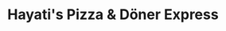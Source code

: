 ---
title: "Hayati's Pizza & Döner Express"
url: /marktoberdorf/hayatis-pizza-und-doener-express/
---